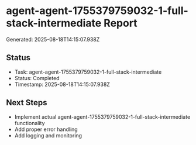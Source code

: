 # agent-agent-1755379759032-1-full-stack-intermediate Report

Generated: 2025-08-18T14:15:07.938Z

## Status
- Task: agent-agent-1755379759032-1-full-stack-intermediate
- Status: Completed
- Timestamp: 2025-08-18T14:15:07.938Z

## Next Steps
- Implement actual agent-agent-1755379759032-1-full-stack-intermediate functionality
- Add proper error handling
- Add logging and monitoring
